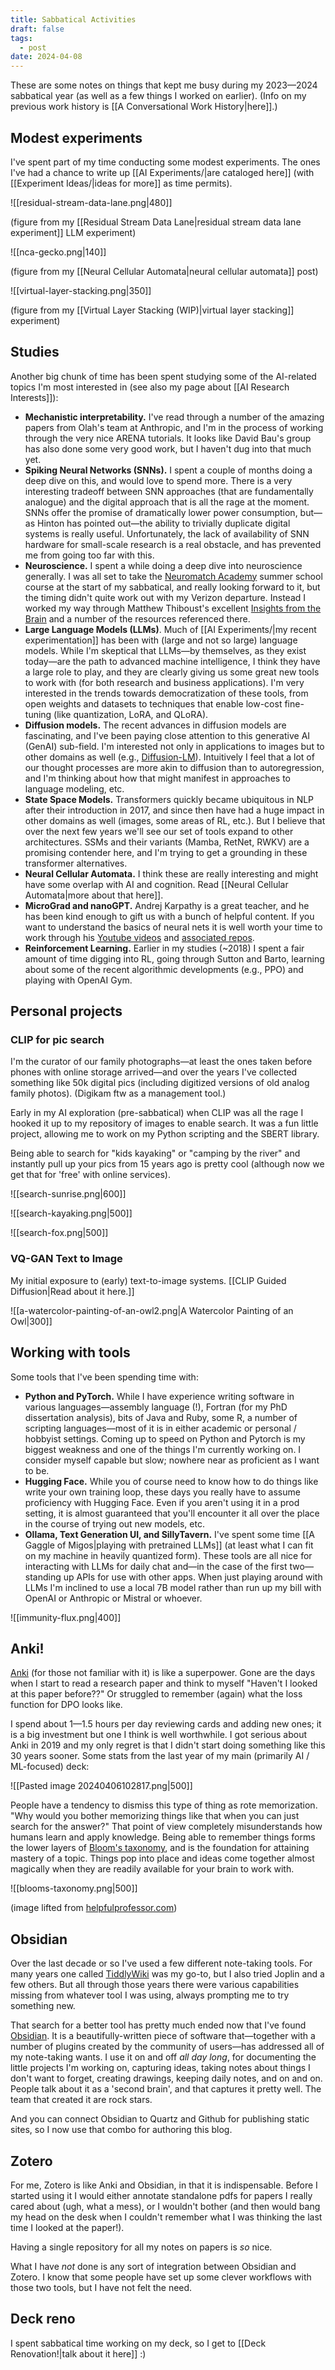 ```yaml
---
title: Sabbatical Activities
draft: false
tags:
  - post
date: 2024-04-08
---
```

These are some notes on things that kept me busy during my 2023—2024 sabbatical year (as well as a few things I worked on earlier). (Info on my previous work history is [[A Conversational Work History|here]].)

## Modest experiments

I've spent part of my time conducting some modest experiments. The ones I've had a chance to write up [[AI Experiments/|are cataloged here]] (with [[Experiment Ideas/|ideas for more]] as time permits).

![[residual-stream-data-lane.png|480]]

(figure from my [[Residual Stream Data Lane|residual stream data lane experiment]] LLM experiment)

![[nca-gecko.png|140]]

(figure from my [[Neural Cellular Automata|neural cellular automata]] post)

![[virtual-layer-stacking.png|350]]

(figure from my [[Virtual Layer Stacking (WIP)|virtual layer stacking]] experiment)

## Studies

Another big chunk of time has been spent studying some of the AI-related topics I'm most interested in (see also my page about [[AI Research Interests]]):
- **Mechanistic interpretability.** I've read through a number of the amazing papers from Olah's team at Anthropic, and I'm in the process of working through the very nice ARENA tutorials. It looks like David Bau's group has also done some very good work, but I haven't dug into that much yet.
- **Spiking Neural Networks (SNNs).** I spent a couple of months doing a deep dive on this, and would love to spend more. There is a very interesting tradeoff between SNN approaches (that are fundamentally analogue) and the digital approach that is all the rage at the moment. SNNs offer the promise of dramatically lower power consumption, but—as Hinton has pointed out—the ability to trivially duplicate digital systems is really useful. Unfortunately, the lack of availability of SNN hardware for small-scale research is a real obstacle, and has prevented me from going too far with this.
- **Neuroscience.** I spent a while doing a deep dive into neuroscience generally. I was all set to take the [Neuromatch Academy](https://neuromatch.io/neuroscience/) summer school course at the start of my sabbatical, and really looking forward to it, but the timing didn't quite work out with my Verizon departure. Instead I worked my way through Matthew Thiboust's excellent [Insights from the Brain](https://www.insightsfromthebrain.com/) and a number of the resources referenced there.
- **Large Language Models (LLMs)**. Much of [[AI Experiments/|my recent experimentation]] has been with (large and not so large) language models. While I'm skeptical that LLMs—by themselves, as they exist today—are the path to advanced machine intelligence, I think they have a large role to play, and they are clearly giving us some great new tools to work with (for both research and business applications). I'm very interested in the trends towards democratization of these tools, from open weights and datasets to techniques that enable low-cost fine-tuning (like quantization, LoRA, and QLoRA).
- **Diffusion models.** The recent advances in diffusion models are fascinating, and I've been paying close attention to this generative AI (GenAI) sub-field. I'm interested not only in applications to images but to other domains as well (e.g., [Diffusion-LM](https://arxiv.org/abs/2205.14217)). Intuitively I feel that a lot of our thought processes are more akin to diffusion than to autoregression, and I'm thinking about how that might manifest in approaches to language modeling, etc.
- **State Space Models.** Transformers quickly became ubiquitous in NLP after their introduction in 2017, and since then have had a huge impact in other domains as well (images, some areas of RL, etc.). But I believe that over the next few years we'll see our set of tools expand to other architectures. SSMs and their variants (Mamba, RetNet, RWKV) are a promising contender here, and I'm trying to get a grounding in these transformer alternatives.
- **Neural Cellular Automata.** I think these are really interesting and might have some overlap with AI and cognition. Read [[Neural Cellular Automata|more about that here]].
- **MicroGrad and nanoGPT.** Andrej Karpathy is a great teacher, and he has been kind enough to gift us with a bunch of helpful content. If you want to understand the basics of neural nets it is well worth your time to work through his [Youtube videos](https://www.youtube.com/@AndrejKarpathy/videos) and [associated repos](https://github.com/karpathy).
- **Reinforcement Learning.** Earlier in my studies (~2018) I spent a fair amount of time digging into RL, going through Sutton and Barto, learning about some of the recent algorithmic developments (e.g., PPO) and playing with OpenAI Gym.

## Personal projects

### CLIP for pic search

I'm the curator of our family photographs—at least the ones taken before phones with online storage arrived—and over the years I've collected something like 50k digital pics (including digitized versions of old analog family photos). (Digikam ftw as a management tool.)

Early in my AI exploration (pre-sabbatical) when CLIP was all the rage I hooked it up to my repository of images to enable search. It was a fun little project, allowing me to work on my Python scripting and the SBERT library.

Being able to search for "kids kayaking" or "camping by the river" and instantly pull up your pics from 15 years ago is pretty cool (although now we get that for 'free' with online services).

![[search-sunrise.png|600]]

![[search-kayaking.png|500]]

![[search-fox.png|500]]

### VQ-GAN Text to Image

My initial exposure to (early) text-to-image systems. [[CLIP Guided Diffusion|Read about it here.]]

![[a-watercolor-painting-of-an-owl2.png|A Watercolor Painting of an Owl|300]]

## Working with tools

Some tools that I've been spending time with:
- **Python and PyTorch.** While I have experience writing software in various languages—assembly language (!), Fortran (for my PhD dissertation analysis), bits of Java and Ruby, some R, a number of scripting languages—most of it is in either academic or personal / hobbyist settings. Coming up to speed on Python and Pytorch is my biggest weakness and one of the things I'm currently working on. I consider myself capable but slow; nowhere near as proficient as I want to be.
- **Hugging Face.** While you of course need to know how to do things like write your own training loop, these days you really have to assume proficiency with Hugging Face. Even if you aren't using it in a prod setting, it is almost guaranteed that you'll encounter it all over the place in the course of trying out new models, etc.
- **Ollama, Text Generation UI, and SillyTavern.** I've spent some time [[A Gaggle of Migos|playing with pretrained LLMs]] (at least what I can fit on my machine in heavily quantized form). These tools are all nice for interacting with LLMs for daily chat and—in the case of the first two—standing up APIs for use with other apps. When just playing around with LLMs I'm inclined to use a local 7B model rather than run up my bill with OpenAI or Anthropic or Mistral or whoever.

![[immunity-flux.png|400]]

## Anki!
[Anki](https://apps.ankiweb.net/) (for those not familiar with it) is like a superpower. Gone are the days when I start to read a research paper and think to myself "Haven't I looked at this paper before??" Or struggled to remember (again) what the loss function for DPO looks like.

I spend about 1—1.5 hours per day reviewing cards and adding new ones; it is a big investment but one I think is well worthwhile. I got serious about Anki in 2019 and my only regret is that I didn't start doing something like this 30 years sooner. Some stats from the last year of my main (primarily AI / ML-focused) deck:


![[Pasted image 20240406102817.png|500]]

People have a tendency to dismiss this type of thing as rote memorization. "Why would you bother memorizing things like that when you can just search for the answer?" That point of view completely misunderstands how humans learn and apply knowledge. Being able to remember things forms the lower layers of [Bloom's taxonomy](https://en.wikipedia.org/wiki/Bloom's_taxonomy), and is the foundation for attaining mastery of a topic. Things pop into place and ideas come together almost magically when they are readily available for your brain to work with.

![[blooms-taxonomy.png|500]]

(image lifted from [helpfulprofessor.com](https://helpfulprofessor.com/levels-of-understanding/))

## Obsidian

Over the last decade or so I've used a few different note-taking tools. For many years one called [TiddlyWiki](https://tiddlywiki.com/) was my go-to, but I also tried Joplin and a few others. But all through those years there were various capabilities missing from whatever tool I was using, always prompting me to try something new.

That search for a better tool has pretty much ended now that I've found [Obsidian](https://obsidian.md/).  It is a beautifully-written piece of software that—together with a number of plugins created by the community of users—has addressed all of my note-taking wants. I use it on and off *all day long*, for documenting the little projects I'm working on, capturing ideas, taking notes about things I don't want to forget, creating drawings, keeping daily notes, and on and on. People talk about it as a 'second brain', and that captures it pretty well. The team that created it are rock stars.

And you can connect Obsidian to Quartz and Github for publishing static sites, so I now use that combo for authoring this blog.

## Zotero

For me, Zotero is like Anki and Obsidian, in that it is indispensable. Before I started using it I would either annotate standalone pdfs for papers I really cared about (ugh, what a mess), or I wouldn't bother (and then would bang my head on the desk when I couldn't remember what I was thinking the last time I looked at the paper!).

Having a single repository for all my notes on papers is *so* nice.

What I have *not* done is any sort of integration between Obsidian and Zotero. I know that some people have set up some clever workflows with those two tools, but I have not felt the need.

## Deck reno

I spent sabbatical time working on my deck, so I get to [[Deck Renovation!|talk about it here]] :)
